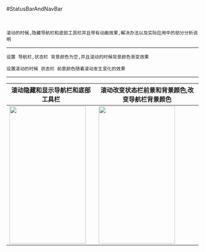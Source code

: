 #StatusBarAndNavBar

<br>

    滚动的时候,隐藏导航栏和底部工具栏并且带有动画效果,解决办法以及实际应用中的部分分析说明
--------------------------------------------------------------------------

    设置 导航栏,状态栏 背景颜色为空,并且滚动的时候背景颜色渐变效果

    设置滚动的时候 状态栏 前景颜色随着滚动发生变化的效果

----------------------------------------------


|滚动隐藏和显示导航栏和底部工具栏|滚动改变状态栏前景和背景颜色,改变导航栏背景颜色|
|------------------------- |--------------------------------------|
| <img src="https://github.com/andyysea/StatusBarAndNavgationBar/blob/master/one.gif" width=200 height=360 /> | <img src="https://github.com/andyysea/StatusBarAndNavgationBar/blob/master/two.gif" width=200 height=360 /> |


<br/>


